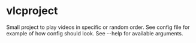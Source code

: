 # vlcproject
Small project to play videos in specific or random order. 
See config file for example of how config should look.
See --help for available arguments.
